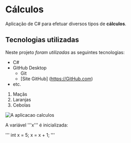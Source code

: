 # Cálculos

Aplicação de C# para efetuar diversos tipos de **cálculos**.

## Tecnologias utilizadas

Neste projeto _foram utilizadas_ as seguintes tecnologias:
- C#
- GitHub Desktop
    - Git
    - [Site GitHub] (https://GitHub.com)
- etc.

1. Maçãs
2. Laranjas
3. Cebolas

![A aplicacao calculos](aplicacao-calculos.png)

A variável '''x''' é inicializada:

'''
int x = 5;
x = x + 1;
'''